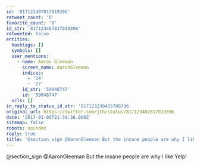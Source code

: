 ```yaml
---
id: '817123407817019396'
retweet_count: '0'
favorite_count: '0'
id_str: '817123407817019396'
retweeted: false
entities:
  hashtags: []
  symbols: []
  user_mentions:
    - name: Aaron Gleeman
      screen_name: AaronGleeman
      indices:
        - '14'
        - '27'
      id_str: '59048747'
      id: '59048747'
  urls: []
in_reply_to_status_id_str: '817123230435700736'
original_url: https://twitter.com/jth/status/817123407817019396
date: '2017-01-05T21:39:36.000Z'
sitemap: false
robots: noindex
reply: true
title: '@section_sign @AaronGleeman But the insane people are why I like Yelp!'
---
```


@section_sign @AaronGleeman But the insane people are why I like Yelp!